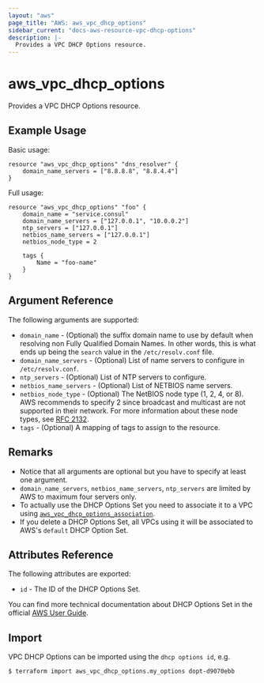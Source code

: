 ```yaml
---
layout: "aws"
page_title: "AWS: aws_vpc_dhcp_options"
sidebar_current: "docs-aws-resource-vpc-dhcp-options"
description: |-
  Provides a VPC DHCP Options resource.
---
```


# aws\_vpc\_dhcp\_options

Provides a VPC DHCP Options resource.

## Example Usage

Basic usage:

```
resource "aws_vpc_dhcp_options" "dns_resolver" {
	domain_name_servers = ["8.8.8.8", "8.8.4.4"]
}
```

Full usage:

```
resource "aws_vpc_dhcp_options" "foo" {
	domain_name = "service.consul"
	domain_name_servers = ["127.0.0.1", "10.0.0.2"]
	ntp_servers = ["127.0.0.1"]
	netbios_name_servers = ["127.0.0.1"]
	netbios_node_type = 2

	tags {
		Name = "foo-name"
	}
}
```

## Argument Reference

The following arguments are supported:

* `domain_name` - (Optional) the suffix domain name to use by default when resolving non Fully Qualified Domain Names. In other words, this is what ends up being the `search` value in the `/etc/resolv.conf` file.
* `domain_name_servers` - (Optional) List of name servers to configure in `/etc/resolv.conf`.
* `ntp_servers` - (Optional) List of NTP servers to configure.
* `netbios_name_servers` - (Optional) List of NETBIOS name servers.
* `netbios_node_type` - (Optional) The NetBIOS node type (1, 2, 4, or 8). AWS recommends to specify 2 since broadcast and multicast are not supported in their network. For more information about these node types, see [RFC 2132](http://www.ietf.org/rfc/rfc2132.txt).
* `tags` - (Optional) A mapping of tags to assign to the resource.

## Remarks
* Notice that all arguments are optional but you have to specify at least one argument.
* `domain_name_servers`, `netbios_name_servers`, `ntp_servers` are limited by AWS to maximum four servers only.
* To actually use the DHCP Options Set you need to associate it to a VPC using [`aws_vpc_dhcp_options_association`](/docs/providers/aws/r/vpc_dhcp_options_association.html).
* If you delete a DHCP Options Set, all VPCs using it will be associated to AWS's `default` DHCP Option Set.

## Attributes Reference

The following attributes are exported:

* `id` - The ID of the DHCP Options Set.

You can find more technical documentation about DHCP Options Set in the
official [AWS User Guide](https://docs.aws.amazon.com/AmazonVPC/latest/UserGuide/VPC_DHCP_Options.html).


## Import

VPC DHCP Options can be imported using the `dhcp options id`, e.g. 

```
$ terraform import aws_vpc_dhcp_options.my_options dopt-d9070ebb
```